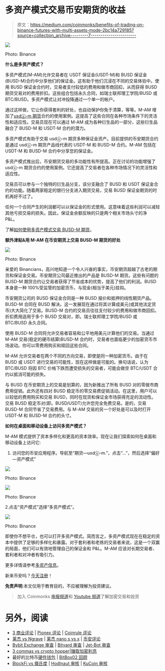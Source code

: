# 多资产模式交易币安期货的收益

> 原文：<https://medium.com/coinmonks/benefits-of-trading-on-binance-futures-with-multi-assets-mode-2bc14a729185?source=collection_archive---------7----------------------->

![](img/40c4859895a714665f517b6a881480a0.png)

Photo: Binance

**什么是多资产模式？**

多资产模式(M-AM)允许交易者在 USDT 保证金(USDT-M)和 BUSD 保证金(BUSD-M)合约中分享他们的保证金。这有助于他们沉浸在不同的交易体验中。使用 BUSD 保证金合约时，交易者支付较低的费用和做市商回扣，从而获得 BUSD 期货交易对的费用折扣。这些组合包括永久合同，如瑞士联邦理工学院/BUSD 或 BTC/BUSD。多资产模式让对冲投降通过一个单一的帐户。

通过这样做，它让你获得套利的好处，也自动保护你免于清算，等等。M-AM 增加了[usdⓢ-m 期货](https://www.binance.com/en/futures/btcbusd_perpetual?utm_source=internal&utm_medium=homepage&utm_campaign=trading_dashboard)合约的使用案例。这提高了这些合同在各种市场条件下的灵活性和适应性。交易员现在可以通过 M-AM 成为各种衍生品的一部分，这些衍生品融合了 BUSD-M 和 USDT-M 合约的潜力。

多资产模式有助于交易 usdⓢ-m 期货多种保证金资产。目前提供的币安期货合约是通过 usdⓢ-m 期货产品线代表的 USDT-M 和 BUSD-M 合约。M-AM 包括在 USDT-M 和 BUSD-M 合约中分享您的保证金。

多资产模式推出后，币安期货交易的多功能性有所提高。正在讨论的功能增强了 usdⓢ-m 期货合约的使用案例。它还提高了交易者在各种市场情况下的灵活性和适应性。

交易员可以参与一个独特的衍生品分支，该分支融合了 BUSD 和 USDT 保证金合约的功能。随着两家稳定的银行分支进入期货交易，交易 BUSD 保证金期货的时机再好不过了。

任何一个合同产生的利润都可以以保证金的形式使用。这意味着这些利润可以减轻其他亏损交易的损失。因此，保证金余额反映的只是两个相关市场头寸的净 P&L。

了解[如何使用多资产模式交易 BUSD-M 期货](https://www.binance.com/en/blog/futures/how-to-use-the-multiassets-mode-to-trade-busdm-futures-421499824684902672?ref=P10U1GSP)。

**额外津贴&用 M-AM 在币安期货上交易 BUSD-M 期货的好处**

![](img/6d3ab576895a5d147b069b750c9148b1.png)

Photo: Binance

亲爱的 Binancians，高兴地知道一个令人兴奋的事实，币安期货超越了古老的期货和保证金交易。币安期货公司最近推出的产品是 BUSD-M 期货。这些有问题的 BUSD-M 期货合约让交易者获得了节省成本的优势，提高了他们的利润。BUSD 本身是一种 100%受监管的加密货币，与现金(相当于美元)挂钩。

币安期货公司的 BUSD 保证金合同是一种 BUSD 报价和抵押的线性期货产品。BUSD-M 合同在 BUSD 解决。这一发展现在通过将其计算成美元(或其他法定货币)大大简化了交易。BUSD-M 合约的交易员往往支付较少的费用和做市商回扣。折扣费用适用于多个 BUSD 交易对，即。瑞士联邦理工学院/BUSD 或 BTC/BUSD 永久合同。

使用 BUSD-M 合同将允许交易者容易和公平地用美元计算他们的交易。当通过 M-AM 交易(稳定的硬币结算)BUSD-M 合约时，交易者也面临更少的加密货币市场波动。你可以零费用购买和赎回这些合同。

M-AM 允许交易者在两个不同的方向交易，即使是同一种加密货币。由于在 BUSD 或 USDT 进行交易的可能性，现在这样做是可能的。换句话说，认为 BTC/BUSD 将因 BTC 价格下跌而遭受损失的交易者，可能会做空 BTC/USDT 合约以抵消可能的损失。

与 BUSD 在币安期货上的交易是划算的，因为新推出了所有 BUSD 对的零做市商费用促销。此外还有四对 BUSD 稳定币的零交易费促销活动。在这里，用户可以以较低的费用购买和交易 BUSD，同时在现货和保证金市场获得充足的流动性。交易 BUSD 稳定币对(即。BUSD/USDT)允许您完全免费交易。是的，交易 BUSD-M 合同节省了交易费用。与 M-AM 交易的另一个好处是可以及时打开 USDT-M 和 BUSD-M 合约的头寸。

**如何在桌面和移动设备上访问多资产模式？**

M-AM 模式提供了资本多样化和更高的资本效率。现在让我们探索如何在桌面和移动设备上访问它:

1.  访问您的币安应用程序。导航至“期货—usdⓢ-m.”，点击“…”，然后选择“偏好—资产模式”

![](img/f2e9b94083a82717a4bccedd92d5f343.png)

Photo: Binance

![](img/00765de3632ca12fcbdd902fd71ac5a9.png)

Photo: Binance

2.点击“资产模式”选择“多资产模式”。

![](img/e87bb3e888d2b6cdc1c5e8e75aafbbbf.png)

Photo: Binance

即使你不想平仓，也可以打开多资产模式。简而言之，多资产模式现在在稳定的资本中提供了足够的多样化和暴露。对于套利者和老练的交易者来说，这是一个双赢的局面，他们可以有效地管理自己的保证金和 P&L。M-AM 应该对长期交易者、套利者和对冲者有吸引力。

更多详情请参考[多资产信息](https://www.binance.com/en/futures/trading-rules/perpetual/multi-asset-info)。

新来币安吗？[今天注册](https://accounts.binance.com/en/register?ref=P10U1GSP)！

**免责声明**:本文仅用于教育目的，不应被理解为投资建议。

> 加入 Coinmonks [电报频道](https://t.me/coincodecap)和 [Youtube 频道](https://www.youtube.com/c/coinmonks/videos)了解加密交易和投资

# 另外，阅读

*   [3 商业评论](/coinmonks/3commas-review-an-excellent-crypto-trading-bot-2020-1313a58bec92) | [Pionex 评论](https://coincodecap.com/pionex-review-exchange-with-crypto-trading-bot) | [Coinrule 评论](/coinmonks/coinrule-review-2021-a-beginner-friendly-crypto-trading-bot-daf0504848ba)
*   [莱杰 vs Ngrave](/coinmonks/ledger-vs-ngrave-zero-7e40f0c1d694) | [莱杰 nano s vs x](/coinmonks/ledger-nano-s-vs-x-battery-hardware-price-storage-59a6663fe3b0) | [币安评论](/coinmonks/binance-review-ee10d3bf3b6e)
*   [Bybit Exchange 审查](/coinmonks/bybit-exchange-review-dbd570019b71) | [Bityard 审查](https://coincodecap.com/bityard-reivew) | [Jet-Bot 审查](https://coincodecap.com/jet-bot-review)
*   [3 commas vs crypto hopper](/coinmonks/3commas-vs-pionex-vs-cryptohopper-best-crypto-bot-6a98d2baa203)|[赚取加密利息](/coinmonks/earn-crypto-interest-b10b810fdda3)
*   最好的比特币[硬件钱包](/coinmonks/hardware-wallets-dfa1211730c6) | [BitBox02 回顾](/coinmonks/bitbox02-review-your-swiss-bitcoin-hardware-wallet-c36c88fff29)
*   [BlockFi vs 摄氏度](/coinmonks/blockfi-vs-celsius-vs-hodlnaut-8a1cc8c26630) | [Hodlnaut 审核](/coinmonks/hodlnaut-review-best-way-to-hodl-is-to-earn-interest-on-your-bitcoin-6658a8c19edf) | [KuCoin 审核](https://coincodecap.com/kucoin-review)